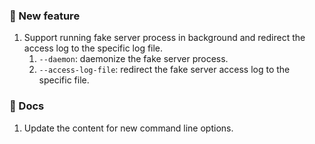 ### 🎉 New feature

1. Support running fake server process in background and redirect the access log to the specific log file.
   1. ``--daemon``: daemonize the fake server process.
   2. ``--access-log-file``: redirect the fake server access log to the specific file.


[//]: # (### 🪲 Bug Fix)

[//]: # ()
[//]: # (1. content ...)


[//]: # (### ♻️ Refactor)

[//]: # ()
[//]: # (1. content ...)


[//]: # (### 🍀 Improvement)

[//]: # ()
[//]: # (1. content ...)


### 📑 Docs

1. Update the content for new command line options.


[//]: # (### 🤖 Upgrade dependencies)

[//]: # ()
[//]: # (1. Upgrade the Python dependencies.)

[//]: # (2. Upgrade pre-commit dependencies.)

[//]: # (3. Upgrade the CI reusable workflows.)

[//]: # (   1. Upgrade SonarQube and update its configuration)

[//]: # (   2. Update the usage because upgrading the artifact actions)

[//]: # (### 🚮Deprecate)

[//]: # ()
[//]: # (1. Deprecate and remove version 0.3.0 because it has multiple issue, and it cannot upload same version file to PyPI.)
